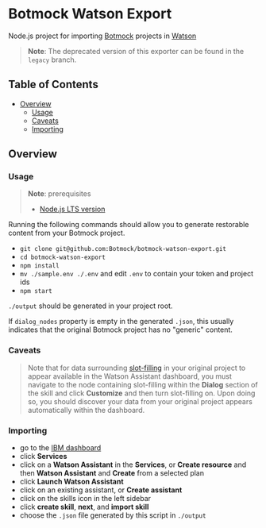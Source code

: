 # Botmock Watson Export

Node.js project for importing [Botmock](https://botmock.com) projects in [Watson](https://www.ibm.com/watson)

> **Note**: The deprecated version of this exporter can be found in the `legacy` branch.

## Table of Contents

* [Overview](#overview)
  * [Usage](#usage)
  * [Caveats](#caveats)
  * [Importing](#importing)

## Overview

### Usage

> **Note**: prerequisites
> - [Node.js LTS version](https://nodejs.org/en/)

Running the following commands should allow you to generate restorable content from your Botmock project.

- `git clone git@github.com:Botmock/botmock-watson-export.git`
- `cd botmock-watson-export`
- `npm install`
- `mv ./sample.env ./.env` and edit `.env` to contain your token and project ids
- `npm start`

`./output` should be generated in your project root.

If `dialog_nodes` property is empty in the generated `.json`, this usually indicates that the original Botmock project has no "generic" content.

### Caveats

> Note that for data surrounding [slot-filling](https://cloud.ibm.com/docs/services/assistant?topic=assistant-tutorial-slots-complex) in your original project to appear available in the Watson Assistant dashboard, you must navigate to the node containing slot-filling within the **Dialog** section of the skill and click **Customize** and then turn slot-filling on. Upon doing so, you should discover your data from your original project appears automatically within the dashboard.

### Importing

- go to the [IBM dashboard](https://cloud.ibm.com/)
- click **Services**
- click on a **Watson Assistant** in the **Services**, or **Create resource** and then **Watson Assistant** and **Create** from a selected plan
- click **Launch Watson Assistant**
- click on an existing assistant, or **Create assistant**
- click on the skills icon in the left sidebar
- click **create skill**, **next**, and **import skill**
- choose the `.json` file generated by this script in `./output`
